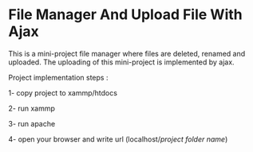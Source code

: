 
# File Manager And Upload File With Ajax

This is a mini-project file manager where files are deleted, renamed and uploaded. The uploading of this mini-project is implemented by ajax.




Project implementation steps :

1- copy project to xammp/htdocs

2- run xammp

3- run apache

4- open your browser and write url (localhost/*project folder name*)
